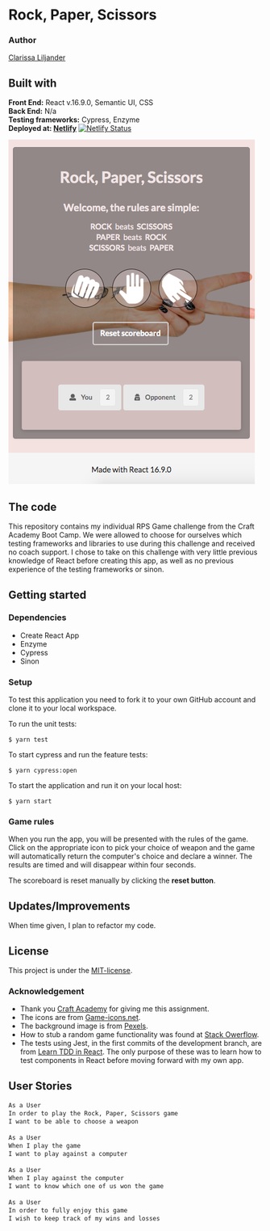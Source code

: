 # Rock, Paper, Scissors 
### Author  
[Clarissa Liljander](https://github.com/clalil) 
## Built with  
**Front End:** React v.16.9.0, Semantic UI, CSS  
**Back End:** N/a  
**Testing frameworks:** Cypress, Enzyme  
**Deployed at: [Netlify](https://clalil-rps.netlify.com/)**
[![Netlify Status](https://api.netlify.com/api/v1/badges/eeb43385-027e-47ef-95a5-f9645a6d1f36/deploy-status)](https://app.netlify.com/sites/clalil-rps/deploys)

![](./src/img/readme.png)

## The code   
This repository contains my individual RPS Game challenge from the Craft Academy Boot Camp. We were allowed to choose for ourselves which testing frameworks and libraries to use during this challenge and received no coach support. I chose to take on this challenge with very little previous knowledge of React before creating this app, as well as no previous experience of the testing frameworks or sinon.   
## Getting started
### Dependencies  
* Create React App    
* Enzyme
* Cypress 
* Sinon

### Setup   
To test this application you need to fork it to your own GitHub account and clone it to your local workspace.  

To run the unit tests:  
```
$ yarn test
```  
To start cypress and run the feature tests:  
```
$ yarn cypress:open
```
To start the application and run it on your local host:
```
$ yarn start
```

### Game rules
When you run the app, you will be presented with the rules of the game. Click on the appropriate icon to pick your choice of weapon and the game will automatically return the computer's choice and declare a winner. The results are timed and will disappear within four seconds.

The scoreboard is reset manually by clicking the __reset button__.

## Updates/Improvements  
When time given, I plan to refactor my code.  

## License  
This project is under the [MIT-license](https://en.wikipedia.org/wiki/MIT_License).

### Acknowledgement  
- Thank you [Craft Academy](https://craftacademy.se) for giving me this assignment.  
- The icons are from [Game-icons.net](https://game-icons.net).
- The background image is from [Pexels](https://www.pexels.com).
- How to stub a random game functionality was found at [Stack Owerflow](https://stackoverflow.com/questions/10515000/how-to-test-with-math-random-in-javascript/10516416).
- The tests using Jest, in the first commits of the development branch, are from [Learn TDD in React](https://learntdd.in/react/). The only purpose of these was to learn how to test components in React before moving forward with my own app. 

## User Stories  
```
As a User  
In order to play the Rock, Paper, Scissors game    
I want to be able to choose a weapon     

As a User  
When I play the game    
I want to play against a computer   

As a User  
When I play against the computer   
I want to know which one of us won the game  

As a User  
In order to fully enjoy this game    
I wish to keep track of my wins and losses  
```